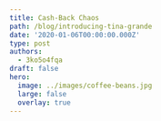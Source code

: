 ```yaml
---
title: Cash-Back Chaos
path: /blog/introducing-tina-grande
date: '2020-01-06T00:00:00.000Z'
type: post
authors:
  - 3ko5o4fqa
draft: false
hero:
  image: ../images/coffee-beans.jpg
  large: false
  overlay: true
---
```

